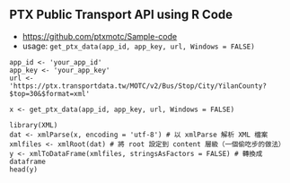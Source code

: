 ## PTX Public Transport API using R Code

- https://github.com/ptxmotc/Sample-code
- usage: `get_ptx_data(app_id, app_key, url, Windows = FALSE)`


```
app_id <- 'your_app_id'
app_key <- 'your_app_key'
url <- 'https://ptx.transportdata.tw/MOTC/v2/Bus/Stop/City/YilanCounty?$top=30&$format=xml'

x <- get_ptx_data(app_id, app_key, url, Windows = FALSE)

library(XML)
dat <- xmlParse(x, encoding = 'utf-8') # 以 xmlParse 解析 XML 檔案
xmlfiles <- xmlRoot(dat) # 將 root 設定到 content 層級（一個偷吃步的做法）
y <- xmlToDataFrame(xmlfiles, stringsAsFactors = FALSE) # 轉換成 dataframe
head(y)

```
